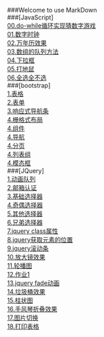 ###Welcome to use MarkDown<br />
###[JavaScript]<br />
[00.do-while循环实现猜数字游戏](https://947011901.github.io/JavaScript/00-do-while循环实现猜数字游戏.html)<br />
[01.数字时钟](https://947011901.github.io/JavaScript/04-数字时钟.html)<br />
[02.万年历效果](https://947011901.github.io/JavaScript/05-万年历效果.html)<br />
[03.数组的队列方法](https://947011901.github.io/JavaScript/06-数组的队列方法.html)<br />
[04.下拉框](https://947011901.github.io/JavaScript/下拉框.html)<br />
[05.打地鼠](https://947011901.github.io/JavaScript/打地鼠.html)<br />
[06.全选全不选](https://947011901.github.io/JavaScript/全选全不选.html)<br />
###[bootstrap]<br />
[1.表格](https://947011901.github.io\bootstrap\3.表格.html)<br />
[2.表单](https://947011901.github.io\bootstrap\4.表单.html)<br />
[3.响应式导航条](https://947011901.github.io\bootstrap\3.响应式导航.html)<br />
[4.栅格式布局](https://947011901.github.io\bootstrap\1.栅格式布局.html)<br />
[4.组件](https://947011901.github.io\bootstrap\7.组件.html)<br />
[4.导航](https://947011901.github.io\bootstrap\8.导航.html)<br />
[4.分页](https://947011901.github.io\bootstrap\5.分页.html)<br />
[4.列表组](https://947011901.github.io\bootstrap\7.列表组.html)<br />
[4.模态框](https://947011901.github.io\bootstrap\11.模态框.html)<br />
###[JQuery]<br />
[1.动画队列](https://947011901.github.io/JQuery/1.动画队列.html)<br />
[2.邮箱认证](https://947011901.github.io/JQuery/2.邮箱认证.html)<br />
[3.基础选择器](https://947011901.github.io/JQuery/3-基础选择器.html)<br />
[4.奇偶选择器](https://947011901.github.io/JQuery/4.奇数偶数选择器.html)<br />
[5.其他选择器](https://947011901.github.io/JQuery/4-其他选择器.html)<br />
[6.兄弟选择器](https://947011901.github.io/JQuery/6.jquery兄弟选择器.html)<br />
[7.jquery class属性](https://947011901.github.io/JQuery/5.class属性.html)<br />
[8.jquery获取元素的位置](https://947011901.github.io/JQuery/6-jquery获取元素的位置.html)<br />
[9.jquery滚动条](https://947011901.github.io/JQuery/7-jquery滚动条.html)<br />
[10.放大镜效果](https://947011901.github.io/JQuery/8.放大镜效果.html)<br />
[11.轮播图](https://947011901.github.io/JQuery/9.轮播图.html)<br />
[12.作业1](https://947011901.github.io/JQuery/作业demo.html)<br />
[13.jquery fade动画](https://947011901.github.io/JQuery/8.fade动画.html)<br />
[14.垃圾桶效果](https://947011901.github.io/JQuery/垃圾桶效果.html)<br />
[15.柱状图](https://947011901.github.io/JQuery/1.柱状图.html)<br />
[16.手风琴折叠效果](https://947011901.github.io/JQuery/4.手风琴折叠效果.html)<br />
[17.图片切换](https://947011901.github.io/JQuery/5.图片切换.html)<br />
[18.打印表格](https://947011901.github.io/JQuery/2.jquery打印表格.html)<br />

